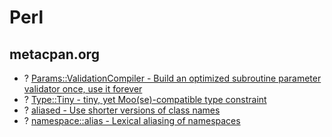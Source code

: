 # Perl

## metacpan.org
* ? [Params::ValidationCompiler - Build an optimized subroutine parameter validator once, use it forever](https://metacpan.org/pod/Params::ValidationCompiler)
* ? [Type::Tiny - tiny, yet Moo(se)-compatible type constraint](https://metacpan.org/pod/Type::Tiny)
* ? [aliased - Use shorter versions of class names](https://metacpan.org/pod/aliased)
* ? [namespace::alias - Lexical aliasing of namespaces](https://metacpan.org/pod/namespace::alias)
